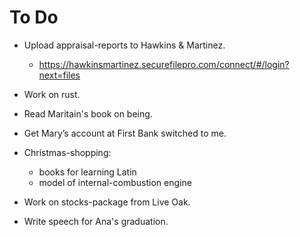 # To Do

- Upload appraisal-reports to Hawkins &
  Martinez.

  - https://hawkinsmartinez.securefilepro.com/connect/#/login?next=files

- Work on rust.
- Read Maritain's book on being.

- Get Mary’s account at First Bank switched
  to me.

- Christmas-shopping:

  - books for learning Latin
  - model of internal-combustion engine

- Work on stocks-package from Live Oak.
- Write speech for Ana's graduation.

<!-- EOF -->
